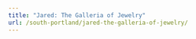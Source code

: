 ```yaml
---
title: "Jared: The Galleria of Jewelry"
url: /south-portland/jared-the-galleria-of-jewelry/
---
```

